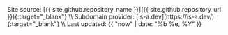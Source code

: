<div markdown="1" class="footer border-top border-gray-light mt-5 pt-3 text-right text-gray">
Site source: [{{ site.github.repository_name }}]({{ site.github.repository_url }}){:target="_blank"} \\
Subdomain provider: [is-a.dev](https://is-a.dev/){:target="_blank"} \\
Last updated: {{ "now" | date: "%b %e, %Y" }}
</div>
